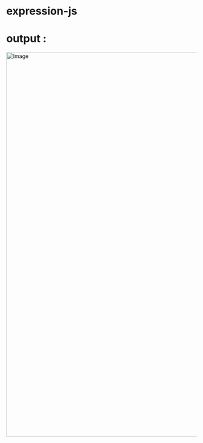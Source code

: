 # expression-js
# output : 
<img width="1920" height="1020" alt="Image" src="https://github.com/user-attachments/assets/009366bc-c25b-4ed7-83e1-be0c35308301" />
